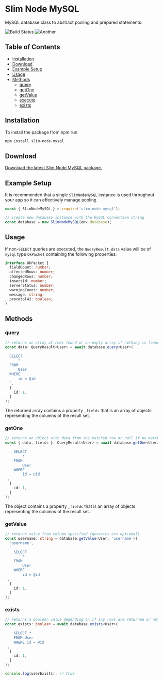 # Slim Node MySQL

MySQL database class to abstract pooling and prepared statements.

![Build Status](https://api.travis-ci.com/jakecyr/slim-node-server.svg)
![Another](https://img.shields.io/npm/v/slim-node-mysql.svg)

## Table of Contents

- [Installation](#installation)
- [Download](#download)
- [Example Setup](#example-setup)
- [Usage](#usage)
- [Methods](#methods)
  - [query](#query)
  - [getOne](#getone)
  - [getValue](#getvalue)
  - [execute](#execute)
  - [exists](#exists)

## Installation

To install the package from npm run:

```bash
npm install slim-node-mysql
```

## Download

[Download the latest Slim Node MySQL package.](https://unpkg.com/slim-node-mysql)

## Example Setup

It is recommended that a single `SlimNodeMySQL` instance is used throughout your app so it can effectively manage pooling.

```javascript
const { SlimNodeMySQL } = require('slim-node-mysql');

// create new database instance with the MySQL connection string
const database = new SlimNodeMySQL(env.database);
```

## Usage

If non-`SELECT` queries are executed, the `QueryResult.data` value will be of `mysql` type `OkPacket` containing the following properties:

```typescript
interface OkPacket {
  fieldCount: number;
  affectedRows: number;
  changedRows: number;
  insertId: number;
  serverStatus: number;
  warningCount: number;
  message: string;
  procotol41: boolean;
}
```

## Methods

### query

```typescript
// returns an array of rows found or an empty array if nothing is found
const data: QueryResult<User> = await database.query<User>(
  `
  SELECT
      *
  FROM
      User
  WHERE
      id = @id
  `,
  {
    id: 1,
  }
);
```

The returned array contains a property `_fields` that is an array of objects representing the columns of the result set.

### getOne

```typescript
// returns an object with data from the matched row or null if no match was found
const { data, fields }: QueryResult<User> = await database.getOne<User>(
  `
    SELECT
        *
    FROM
        User
    WHERE
        id = @id
`,
  {
    id: 1,
  }
);
```

The object contains a property `_fields` that is an array of objects representing the columns of the result set.

### getValue

```typescript
// returns value from column specified (generics are optional)
const username: string = database.getValue<User, 'username'>(
  'username',
  `
    SELECT
        *
    FROM
        User
    WHERE
        id = @id
`,
  {
    id: 1,
  }
);
```

### exists

```typescript
// returns a boolean value depending on if any rows are returned or not
const exists: boolean = await database.exists<User>(
  `
    SELECT *
    FROM User
    WHERE id = @id
`,
  {
    id: 1,
  }
);

console.log(userExists); // true
```
